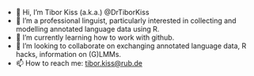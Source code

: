 - 👋 Hi, I’m Tibor Kiss (a.k.a.) @DrTiborKiss
- 👀 I’m a professional linguist, particularly interested in collecting and modelling annotated language data using R.
- 🌱 I’m currently learning how to work with github.
- 💞️ I’m looking to collaborate on exchanging annotated language data, R hacks, information on (G)LMMs.
- 📫 How to reach me: tibor.kiss@rub.de

<!---
DrTiborKiss/DrTiborKiss is a ✨ special ✨ repository because its `README.md` (this file) appears on your GitHub profile.
You can click the Preview link to take a look at your changes.
--->
